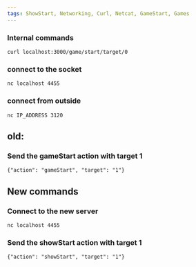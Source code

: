 ```yaml
---
tags: ShowStart, Networking, Curl, Netcat, GameStart, Games
---
```


### Internal commands


```
curl localhost:3000/game/start/target/0
```

### connect to the socket

```
nc localhost 4455
```


### connect from outside
```
nc IP_ADDRESS 3120
```
## old:

### Send the gameStart action with target 1
```
{"action": "gameStart", "target": "1"}   
```

## New commands

### Connect to the new server
```
nc localhost 4455
```

### Send the showStart action with target 1
```
{"action": "showStart", "target": "1"}
```
